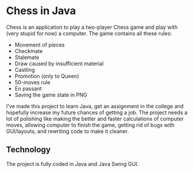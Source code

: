 # Chess in Java

Chess is an application to play a two-player Chess game and play with (very stupid for now) a computer. The game
contains all these rules:

* Movement of pieces
* Checkmate
* Stalemate
* Draw caused by insufficient material
* Castling
* Promotion (only to Queen)
* 50-moves rule
* En passant
* Saving the game state in PNG

I've made this project to learn Java, get an assignment in the college and hopefully increase my future chances of
getting a job. The project needs a lot of polishing like making the better and faster calculations of computer moves, allowing computer to finish the game, 
getting rid of bugs with GUI/layouts, and rewriting code to make it cleaner.

## Technology

The project is fully coded in Java and Java Swing GUI.
